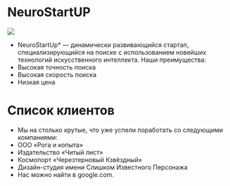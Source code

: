 # NeuroStartUP
![](https://netology-code.github.io/git-homeworks/introduction/assets/logo.png)
* NeuroStartUp* — динамически развивающийся стартап, специализирующийся на поиске с использованием новейших технологий искусственного интеллекта.
Наши преимущества:
* Высокая точность поиска
* Высокая скорость поиска
* Низкая цена
# Список клиентов
* Мы на столько крутые, что уже успели поработать со следующими компаниями:
*  ООО «Рога и копыта»
*  Издательство «Читый лист»
*  Космопорт «Черезтерновый Кзвёздный»
*  Дизайн-студия имени Слишком Известного Персонажа
*  Нас можно найти в google.com.
  